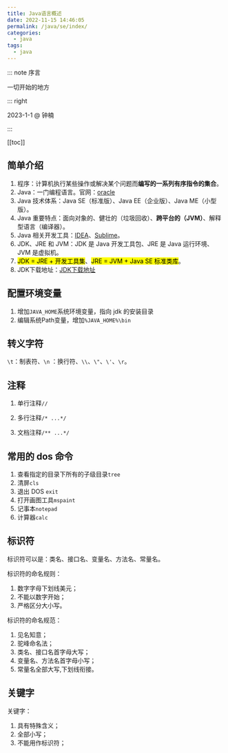 ```yaml
---
title: Java语言概述
date: 2022-11-15 14:46:05
permalink: /java/se/index/
categories:
  - java
tags:
  - java
---
```


::: note 序言

一切开始的地方

::: right

2023-1-1 @ 钟楠

:::

[[toc]]

## 简单介绍

1. 程序：计算机执行某些操作或解决某个问题而**编写的一系列有序指令的集合**。
2. Java：一门编程语言。官网：[oracle](https://www.oracle.com/cn/java/)
3. Java 技术体系：Java SE（标准版）、Java EE（企业版）、Java ME（小型版）。
4. Java 重要特点：面向对象的、健壮的（垃圾回收）、**跨平台的（JVM）**、解释型语言（编译器）。
5. Java 相关开发工具：[IDEA](https://www.jetbrains.com/idea/)、[Sublime](https://www.sublimetext.com/)。
6. JDK、JRE 和 JVM：JDK 是 Java 开发工具包、JRE 是 Java 运行环境、JVM 是虚拟机。
7. <mark>JDK = JRE + 开发工具集</mark>、<mark>JRE = JVM + Java SE 标准类库</mark>。
8. JDK下载地址：[JDK下载地址](https://www.oracle.com/java/technologies/downloads/)

## 配置环境变量

1. 增加`JAVA_HOME`系统环境变量，指向 jdk 的安装目录
2. 编辑系统Path变量，增加`%JAVA_HOME%\bin`

## 转义字符

`\t`：制表符、`\n` ：换行符、`\\`、`\"`、`\'`、`\r`。

## 注释

1. 单行注释`//`

2. 多行注释`/* ...*/`

3. 文档注释`/** ...*/`

## 常用的 dos 命令

1. 查看指定的目录下所有的子级目录`tree`
2. 清屏`cls`
3. 退出 DOS `exit`
4. 打开画图工具`mspaint`
5. 记事本`notepad`
6. 计算器`calc`

## 标识符

标识符可以是：类名、接口名、变量名、方法名、常量名。

标识符的命名规则：

1. 数字字母下划线美元；
2. 不能以数字开始；
3. 严格区分大小写。

标识符的命名规范：

1. 见名知意；
2. 驼峰命名法；
3. 类名、接口名首字母大写；
4. 变量名、方法名首字母小写；
5. 常量名全部大写,下划线衔接。

## 关键字

关键字：

1. 具有特殊含义；
2. 全部小写；
3. 不能用作标识符；

